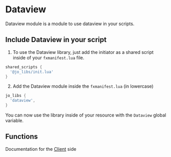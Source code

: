 # Dataview

Dataview module is a module to use dataview in your scripts.

## Include Dataview in your script

1. To use the Dataview library, just add the initiator as a shared script inside of your `fxmanifest.lua` file.
```lua
shared_scripts {
  '@jo_libs/init.lua'
}
```
2. Add the Dataview module inside the `fxmanifest.lua` (in lowercase)
```lua
jo_libs {
  'dataview',
}
```
You can now use the library inside of your resource with the `Dataview` global variable.

## Functions

Documentation for the [Client](./client.md) side  